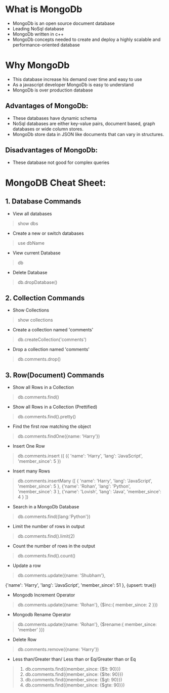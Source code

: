 # **What is MongoDb**
* MongoDb is an open source document database
* Leading NoSql database
* MongoDb written in c++
* MongoDb concepts needed to create and deploy a highly scalable and performance-oriented database

# **Why MongoDb** 
* This database increase his demand over time and easy to use
* As a javascript developer MongoDb is easy to understand 
* MongoDb is over production database

## **Advantages of MongoDb:** 

* These databases have dynamic schema
* NoSql databases are either key-value pairs, document based, graph databases or wide column stores.
* MongoDb store data in JSON like documents that can vary in structures.

## **Disadvantages of MongoDb:**
* These database not good for complex queries 


# **MongoDB Cheat Sheet:**

## **1. Database Commands**
* View all databases
 > show dbs                                                                              
* Create a new or switch databases 
> use dbName

* View current Database
> db

* Delete Database 
> db.dropDatabase()

## **2. Collection Commands**
* Show Collections
> show collections
* Create a collection named 'comments'
> db.createCollection('comments')

* Drop a collection named 'comments'
> db.comments.drop()

## **3. Row(Document) Commands**
* Show all Rows in a Collection 
> db.comments.find()

* Show all Rows in a Collection (Prettified)
> db.comments.find().pretty()

* Find the first row matching the object
> db.comments.findOne({name: 'Harry'})

 
* Insert One Row
> db.comments.insert
({
({ 'name': 'Harry',
    'lang': 'JavaScript',
    'member_since': 5
})

* Insert many Rows
> db.comments.insertMany
([
    {
    'name': 'Harry',
    'lang': 'JavaScript',
    'member_since': 5
    }, 
    {'name': 'Rohan',
    'lang': 'Python',
    'member_since': 3
    },
    {'name': 'Lovish',
    'lang': 'Java',
    'member_since': 4
    }
])

* Search in a MongoDb Database
> db.comments.find({lang:'Python'})

* Limit the number of rows in output
> db.comments.find().limit(2)

* Count the number of rows in the output
> db.comments.find().count()
 
* Update a row

> db.comments.update({name: 'Shubham'},

{'name': 'Harry',
    'lang': 'JavaScript',
    'member_since': 51
}, {upsert: true})

* Mongodb Increment Operator

> db.comments.update({name: 'Rohan'},
{$inc:{
    member_since: 2
}})

* Mongodb Rename Operator

> db.comments.update({name: 'Rohan'},
{$rename:{
    member_since: 'member'
}})

* Delete Row 
> db.comments.remove({name: 'Harry'})

* Less than/Greater than/ Less than or Eq/Greater than or Eq
> 1. db.comments.find({member_since: {$lt: 90}})
> 2. db.comments.find({member_since: {$lte: 90}})
> 3. db.comments.find({member_since: {$gt: 90}})
> 4. db.comments.find({member_since: {$gte: 90}})
 
